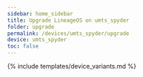 ```yaml
---
sidebar: home_sidebar
title: Upgrade LineageOS on umts_spyder
folder: upgrade
permalink: /devices/umts_spyder/upgrade
device: umts_spyder
toc: false
---
```

{% include templates/device_variants.md %}
